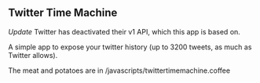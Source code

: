 ## Twitter Time Machine

*Update* Twitter has deactivated their v1 API, which this app is based on.

A simple app to expose your twitter history (up to 3200 tweets, as much as Twitter allows).

The meat and potatoes are in /javascripts/twittertimemachine.coffee
